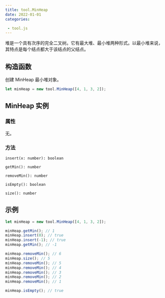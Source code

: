 ```yaml
---
title: tool.MinHeap
date: 2022-01-01
categories:

 - tool.js
---
```


堆是一个具有次序的完全二叉树。它有最大堆、最小堆两种形式。以最小堆来说，其特点是每个结点都大于该结点的父结点。



## 构造函数

创建 MinHeap 最小堆对象。

```js
let minHeap = new tool.MinHeap([4, 1, 3, 2]);
```



## MinHeap 实例

### 属性

无。



### 方法

`insert(x: number): boolean`

`getMin(): number`

`removeMin(): number`

`isEmpty(): boolean`

`size(): number`



## 示例

```js
let minHeap = new tool.MinHeap([4, 1, 3, 2]);

minHeap.getMin(); // 1
minHeap.insert(0); // true
minHeap.insert(-1); // true
minHeap.getMin(); // -1

minHeap.removeMin(); // 6
minHeap.size(); // 5
minHeap.removeMin(); // 5
minHeap.removeMin(); // 4
minHeap.removeMin(); // 3
minHeap.removeMin(); // 2
minHeap.removeMin(); // 1

minHeap.isEmpty(); // true
```



